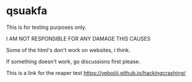 # qsuakfa
This is for testing purposes only.

I AM NOT RESPONSIBLE FOR ANY DAMAGE THIS CAUSES

Some of the html's don't work on websites, i think.

If something doesn't work, go discussions first please.



This is a link for the reaper test
https://yeboiiii.github.io/hackingcrashing/

